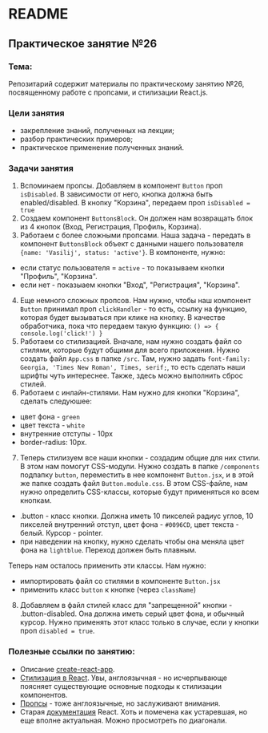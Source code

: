 # README

## Практическое занятие №26

### Тема:

Репозитарий содержит материалы по практическому занятию №26, посвященному работе с пропсами, и стилизации React.js.

### Цели занятия
- закрепление знаний, полученных на лекции;
- разбор практических примеров;
- практическое применение полученных знаний.

### Задачи занятия
1. Вспоминаем пропсы. Добавляем в компонент `Button` проп `isDisabled`. В зависимости от него, кнопка должна быть enabled/disabled. В кнопку "Корзина", передаем проп `isDisabled = true`
2. Создаем компонент `ButtonsBlock`. Он должен нам возвращать блок из 4 кнопок (Вход, Регистрация, Профиль, Корзина).
3. Работаем с более сложными пропсами. Наша задача - передать в компонент `ButtonsBlock` объект с данными нашего пользователя `{name: 'Vasilij', status: 'active'}`. В компоненте, нужно:
  - если статус пользователя = `active` - то показываем кнопки "Профиль", "Корзина".
  - если нет - показыаем кнопки "Вход", "Регистрация", "Корзина".
4. Еще немного сложных пропсов. Нам нужно, чтобы наш компонент `Button` принимал проп `clickHandler` - то есть, ссылку на функцию, которая будет вызываться при клике на кнопку. В качестве обработчика, пока что передаем такую функцию: `() => { console.log('click!') }`
5. Работаем со стилизацией. Вначале, нам нужно создать файл со стилями, которые будут общими для всего приложения. Нужно создать файл `App.css` в папке `/src`. Там, нужно задать `font-family: Georgia, 'Times New Roman', Times, serif;`, то есть сделать наши шрифты чуть интереснее. Также, здесь можно выполнить сброс стилей.
6. Работаем с инлайн-стилями. Нам нужно для кнопки "Корзина", сделать следуюшее:
  - цвет фона - `green`
  - цвет текста - `white`
  - внутренние отступы - 10px
  - border-radius: 10px.
7. Теперь стилизуем все наши кнопки - создадим общие для них стили. В этом нам помогут CSS-модули. Нужно создать в папке `/components` подпапку `button`, переместить в нее компонент `Button.jsx`, и в этой же папке создать файл `Button.module.css`. В этом CSS-файле, нам нужно определить CSS-классы, которые будут применяться ко всем кнопкам.
  - .button - класс кнопки. Должна иметь 10 пикселей радиус углов, 10 пикселей внутренний отступ, цвет фона - `#0096CD`, цвет текста - белый. Курсор - pointer.
  - при наведении на кнопку, нужно сделать чтобы она меняла цвет фона на `lightblue`. Переход должен быть плавным.

Теперь нам осталось применить эти классы. Нам нужно:
  - импортировать файл со стилями в компоненте `Button.jsx`
  - применить класс `button` к кнопке (через `className`)
8. Добавляем в файл стилей класс для "запрещенной" кнопки - .button-disabled. Она должна иметь серый цвет фона, и обычный курсор. Нужно применять этот класс только в случае, если у кнопки проп `disabled = true`.

### Полезные ссылки по занятию:
 - Описание [create-react-app](https://create-react-app.dev/).
 - [Стилизация в React](https://www.w3schools.com/react/react_css_styling.asp). Увы, англоязычная - но исчерпывающе поясняет существующие основные подходы к стилизации компонентов.
 - [Пропсы](https://www.w3schools.com/react/react_props.asp) - тоже англоязычные, но заслуживают внимания.
 - Старая [документация](https://legacy.reactjs.org/docs/components-and-props.html) React. Хоть и помечена как устаревшая, но еще вполне актуальная. Можно просмотреть по диагонали.
